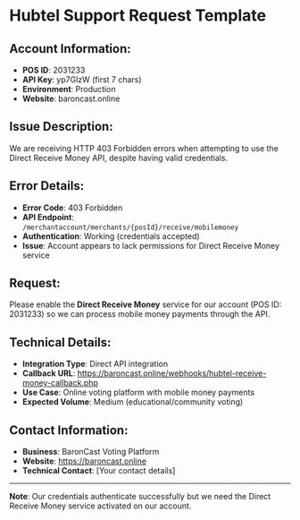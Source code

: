 # Hubtel Support Request Template

## Account Information:
- **POS ID**: 2031233
- **API Key**: yp7GlzW (first 7 chars)
- **Environment**: Production
- **Website**: baroncast.online

## Issue Description:
We are receiving HTTP 403 Forbidden errors when attempting to use the Direct Receive Money API, despite having valid credentials.

## Error Details:
- **Error Code**: 403 Forbidden
- **API Endpoint**: `/merchantaccount/merchants/{posId}/receive/mobilemoney`
- **Authentication**: Working (credentials accepted)
- **Issue**: Account appears to lack permissions for Direct Receive Money service

## Request:
Please enable the **Direct Receive Money** service for our account (POS ID: 2031233) so we can process mobile money payments through the API.

## Technical Details:
- **Integration Type**: Direct API integration
- **Callback URL**: https://baroncast.online/webhooks/hubtel-receive-money-callback.php
- **Use Case**: Online voting platform with mobile money payments
- **Expected Volume**: Medium (educational/community voting)

## Contact Information:
- **Business**: BaronCast Voting Platform
- **Website**: https://baroncast.online
- **Technical Contact**: [Your contact details]

---
**Note**: Our credentials authenticate successfully but we need the Direct Receive Money service activated on our account.
